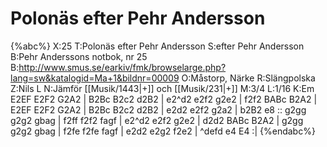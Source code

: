 # Polonäs efter Pehr Andersson

{%abc%}
X:25
T:Polonäs efter Pehr Andersson
S:efter Pehr Andersson
B:Pehr Anderssons notbok, nr 25
B:http://www.smus.se/earkiv/fmk/browselarge.php?lang=sw&katalogid=Ma+1&bildnr=00009
O:Måstorp, Närke
R:Slängpolska
Z:Nils L
N:Jämför [[Musik/1443|+]] och [[Musik/231|+]]
M:3/4
L:1/16
K:Em
E2EF E2F2 G2A2 | B2Bc B2c2 d2B2 | e2^d2 e2f2 g2e2 | f2f2 BABc B2A2 |
E2EF E2F2 G2A2 | B2Bc B2c2 d2B2 | e2d2 e2f2 g2a2 | b2B2 e8 ::
g2gg g2g2 gbag | f2ff f2f2 fagf | e2^d2 e2f2 g2e2 | d2d2 BABc B2A2 |
g2gg g2g2 gbag | f2fe f2fe fagf | e2d2 e2g2 f2e2 | ^defd e4 E4 :|
{%endabc%}
